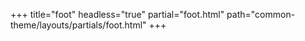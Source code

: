 +++
title="foot"
headless="true"
partial="foot.html"
path="common-theme/layouts/partials/foot.html"
+++


